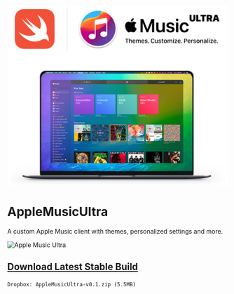 ![Apple Music Ultra](Cover.jpg)

# AppleMusicUltra
 A custom Apple Music client with themes, personalized settings and more.

![Apple Music Ultra](Cover.gif)

## [Download Latest Stable Build](https://www.dropbox.com/s/yz3a34whzd48dj4/AppleMusicUltra-v0.1.zip?dl=0)
`Dropbox: AppleMusicUltra-v0.1.zip (5.5MB)`
